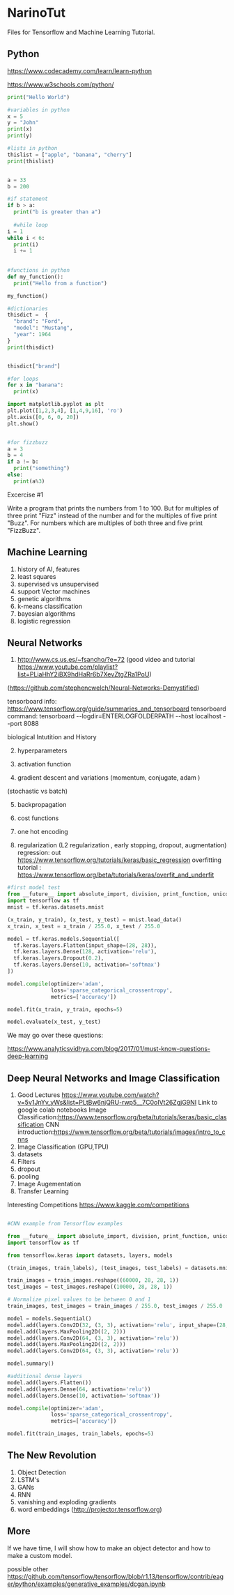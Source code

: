 # NarinoTut
Files for Tensorflow and Machine Learning Tutorial. 
## Python 
https://www.codecademy.com/learn/learn-python

https://www.w3schools.com/python/
```python
print("Hello World")

#variables in python
x = 5
y = "John"
print(x)
print(y)

#lists in python
thislist = ["apple", "banana", "cherry"]
print(thislist)


a = 33
b = 200

#if statement
if b > a:
  print("b is greater than a")
  
  #while loop
i = 1
while i < 6:
  print(i)
  i += 1
  
  
#functions in python  
def my_function():
  print("Hello from a function")

my_function()

#dictionaries
thisdict =	{
  "brand": "Ford",
  "model": "Mustang",
  "year": 1964
}
print(thisdict)


thisdict["brand"]

#for loops
for x in "banana":
  print(x)

import matplotlib.pyplot as plt
plt.plot([1,2,3,4], [1,4,9,16], 'ro')
plt.axis([0, 6, 0, 20])
plt.show()


#for fizzbuzz
a = 3
b = 4
if a != b:
  print("something")
else:
  print(a%3)

```

Excercise #1

Write a program that prints the numbers from 1 to 100. But for multiples of three print "Fizz" instead of the number and for the multiples of five print "Buzz". For numbers which are multiples of both three and five print "FizzBuzz".



## Machine Learning

1. history of AI, features
2. least squares
3. supervised vs unsupervised
4. support Vector machines
5. genetic algorithms 
6. k-means classification
7. bayesian algorithms 
8. logistic regression

## Neural Networks
1. http://www.cs.us.es/~fsancho/?e=72
(good video and tutorial https://www.youtube.com/playlist?list=PLiaHhY2iBX9hdHaRr6b7XevZtgZRa1PoU)

(https://github.com/stephencwelch/Neural-Networks-Demystified)

tensorboard info: https://www.tensorflow.org/guide/summaries_and_tensorboard
tensorboard command: tensorboard --logdir=ENTERLOGFOLDERPATH --host localhost --port 8088

biological Intutition and History

2. hyperparameters

3. activation function

4. gradient descent and variations (momentum, conjugate, adam )

(stochastic vs batch)

5. backpropagation

6. cost functions

7. one hot encoding

8. regularization
(L2 regularization , early stopping, dropout, augmentation)
regression: out https://www.tensorflow.org/tutorials/keras/basic_regression
overfitting tutorial : https://www.tensorflow.org/beta/tutorials/keras/overfit_and_underfit

```python
#first model test
from __future__ import absolute_import, division, print_function, unicode_literals
import tensorflow as tf
mnist = tf.keras.datasets.mnist

(x_train, y_train), (x_test, y_test) = mnist.load_data()
x_train, x_test = x_train / 255.0, x_test / 255.0

model = tf.keras.models.Sequential([
  tf.keras.layers.Flatten(input_shape=(28, 28)),
  tf.keras.layers.Dense(128, activation='relu'),
  tf.keras.layers.Dropout(0.2),
  tf.keras.layers.Dense(10, activation='softmax')
])

model.compile(optimizer='adam',
              loss='sparse_categorical_crossentropy',
              metrics=['accuracy'])

model.fit(x_train, y_train, epochs=5)

model.evaluate(x_test, y_test)
```


We may go over these questions:

https://www.analyticsvidhya.com/blog/2017/01/must-know-questions-deep-learning



## Deep Neural Networks and Image Classification
1. Good Lectures
https://www.youtube.com/watch?v=5v1JnYv_yWs&list=PLtBw6njQRU-rwp5__7C0oIVt26ZgjG9NI
Link to google colab notebooks 
Image Classification:https://www.tensorflow.org/beta/tutorials/keras/basic_classification
CNN introduction:https://www.tensorflow.org/beta/tutorials/images/intro_to_cnns
2. Image Classification (GPU,TPU)
3. datasets
4. Filters
5. dropout 
6. pooling
7. Image Augementation
8. Transfer Learning 

Interesting Competitions https://www.kaggle.com/competitions

```python

#CNN example from Tensorflow examples

from __future__ import absolute_import, division, print_function, unicode_literals
import tensorflow as tf

from tensorflow.keras import datasets, layers, models

(train_images, train_labels), (test_images, test_labels) = datasets.mnist.load_data()

train_images = train_images.reshape((60000, 28, 28, 1))
test_images = test_images.reshape((10000, 28, 28, 1))

# Normalize pixel values to be between 0 and 1
train_images, test_images = train_images / 255.0, test_images / 255.0

model = models.Sequential()
model.add(layers.Conv2D(32, (3, 3), activation='relu', input_shape=(28, 28, 1)))
model.add(layers.MaxPooling2D((2, 2)))
model.add(layers.Conv2D(64, (3, 3), activation='relu'))
model.add(layers.MaxPooling2D((2, 2)))
model.add(layers.Conv2D(64, (3, 3), activation='relu'))

model.summary()

#additional dense layers
model.add(layers.Flatten())
model.add(layers.Dense(64, activation='relu'))
model.add(layers.Dense(10, activation='softmax'))

model.compile(optimizer='adam',
              loss='sparse_categorical_crossentropy',
              metrics=['accuracy'])

model.fit(train_images, train_labels, epochs=5)

```
## The New Revolution
1. Object Detection 
2. LSTM's
3. GANs
4. RNN
5. vanishing and exploding gradients 
6. word embeddings 
(http://projector.tensorflow.org)



## More
If we have time, I will show how to make an object detector and how to make a 
custom model. 

possible other https://github.com/tensorflow/tensorflow/blob/r1.13/tensorflow/contrib/eager/python/examples/generative_examples/dcgan.ipynb
